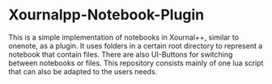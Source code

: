 # Xournalpp-Notebook-Plugin
This is a simple implementation of notebooks in Xournal++, similar to onenote, as a plugin. It uses folders in a certain root directory to represent a notebook that contain files. There are also UI-Buttons for switching between notebooks or files. This repository consists mainly of one lua script that can also be adapted to the users needs.
